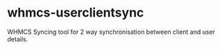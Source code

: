 # whmcs-userclientsync
WHMCS Syncing tool for 2 way synchronisation between client and user details.
